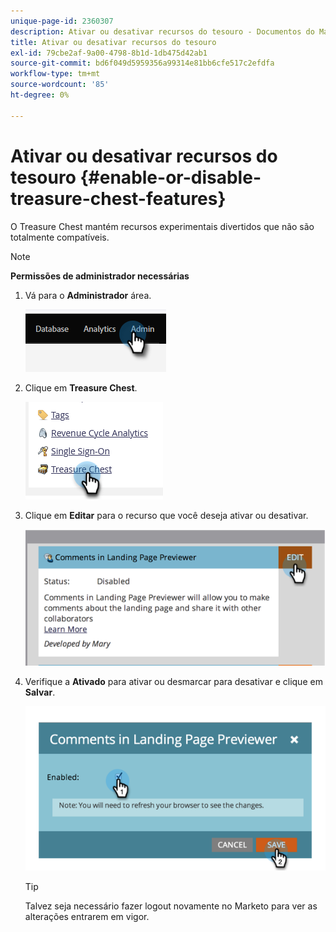 ```yaml
---
unique-page-id: 2360307
description: Ativar ou desativar recursos do tesouro - Documentos do Marketo - Documentação do produto
title: Ativar ou desativar recursos do tesouro
exl-id: 79cbe2af-9a00-4798-8b1d-1db475d42ab1
source-git-commit: bd6f049d5959356a99314e81bb6cfe517c2efdfa
workflow-type: tm+mt
source-wordcount: '85'
ht-degree: 0%

---
```


# Ativar ou desativar recursos do tesouro {#enable-or-disable-treasure-chest-features}

O Treasure Chest mantém recursos experimentais divertidos que não são totalmente compatíveis.

>[!NOTE]
>
>**Permissões de administrador necessárias**

1. Vá para o **Administrador** área.

   ![](assets/enable-or-disable-treasure-chest-features-1.png)

1. Clique em **Treasure Chest**.

   ![](assets/enable-or-disable-treasure-chest-features-2.png)

1. Clique em **Editar** para o recurso que você deseja ativar ou desativar.

   ![](assets/enable-or-disable-treasure-chest-features-3.png)

1. Verifique a **Ativado** para ativar ou desmarcar para desativar e clique em **Salvar**.

   ![](assets/enable-or-disable-treasure-chest-features-4.png)

   >[!TIP]
   >
   >Talvez seja necessário fazer logout novamente no Marketo para ver as alterações entrarem em vigor.

